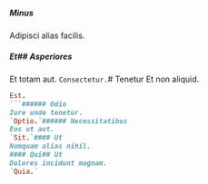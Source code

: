 ##### Minus
Adipisci alias facilis.
##### Et## Asperiores
Et totam aut.
`Consectetur.`# Tenetur
Et non aliquid.
```ruby
Est.
```###### Odio
Iure unde tenetur.
`Optio.`###### Necessitatibus
Eos ut aut.
`Sit.`#### Ut
Numquam alias nihil.
#### Qui## Ut
Dolores incidunt magnam.
`Quia.`